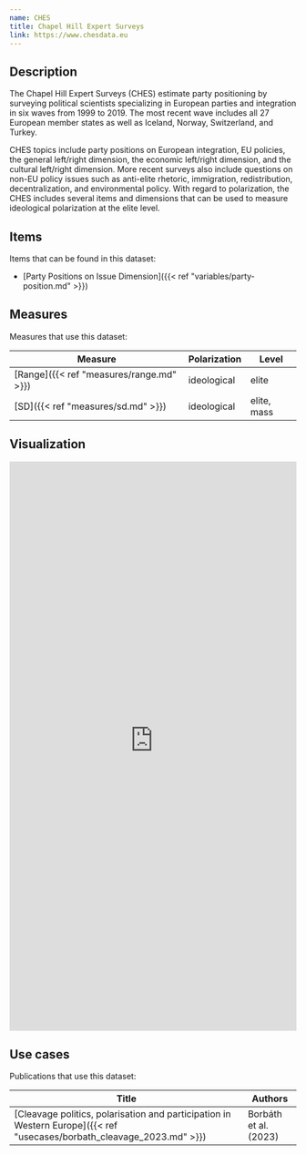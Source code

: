 ```yaml
---
name: CHES
title: Chapel Hill Expert Surveys
link: https://www.chesdata.eu
---
```

## Description

The Chapel Hill Expert Surveys (CHES) estimate party positioning by surveying political scientists specializing in European parties and integration in six waves from 1999 to 2019. The most recent wave includes all 27 European member states as well as Iceland, Norway, Switzerland, and Turkey. 

CHES topics include party positions on European integration, EU policies, the general left/right dimension, the economic left/right dimension, and the cultural left/right dimension. More recent surveys also include questions on non-EU policy issues such as anti-elite rhetoric, immigration, redistribution, decentralization, and environmental policy. With regard to polarization, the CHES includes several items and dimensions that can be used to measure ideological polarization at the elite level. 

## Items
Items that can be found in this dataset:
- [Party Positions on Issue Dimension]({{< ref "variables/party-position.md" >}})

## Measures
Measures that use this dataset:

| Measure                      | Polarization | Level       |
| ---------------------------- | ------------ | ----------- |
| [Range]({{< ref "measures/range.md" >}}) | ideological  | elite       |
| [SD]({{< ref "measures/sd.md" >}})       | ideological  | elite, mass |

## Visualization
<iframe src="https://felixgruenewald.shinyapps.io/polarapp/?dataset=ches&measure=sd"
    frameborder="0"
    scrolling="yes" 
    style="overflow:hidden;width:100%" 
    height="1000" 
    width="100%"></iframe>
    
## Use cases
Publications that use this dataset:

| Title                                                                                                      | Authors               |
| ---------------------------------------------------------------------------------------------------------- | --------------------- |
| [Cleavage politics, polarisation and participation in Western Europe]({{< ref "usecases/borbath_cleavage_2023.md" >}}) | Borbáth et al. (2023) |

